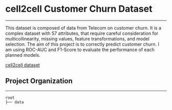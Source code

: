 # cell2cell Customer Churn Dataset
***
This dataset is composed of data from Telecom on customer churn. It is a complex dataset
with 57 attributes, that require careful consideration for multicollinearity, missing values,
feature transformations, and model selection. The aim of this project is to correctly
predict customer churn. I am using ROC-AUC and F1-Score to evaluate the performance of each
planned models.

[cell2cell dataset](https://www.kaggle.com/datasets/jpacse/datasets-for-churn-telecom)


## Project Organization
------------------------------------------------------------------------
    root
    ├── data